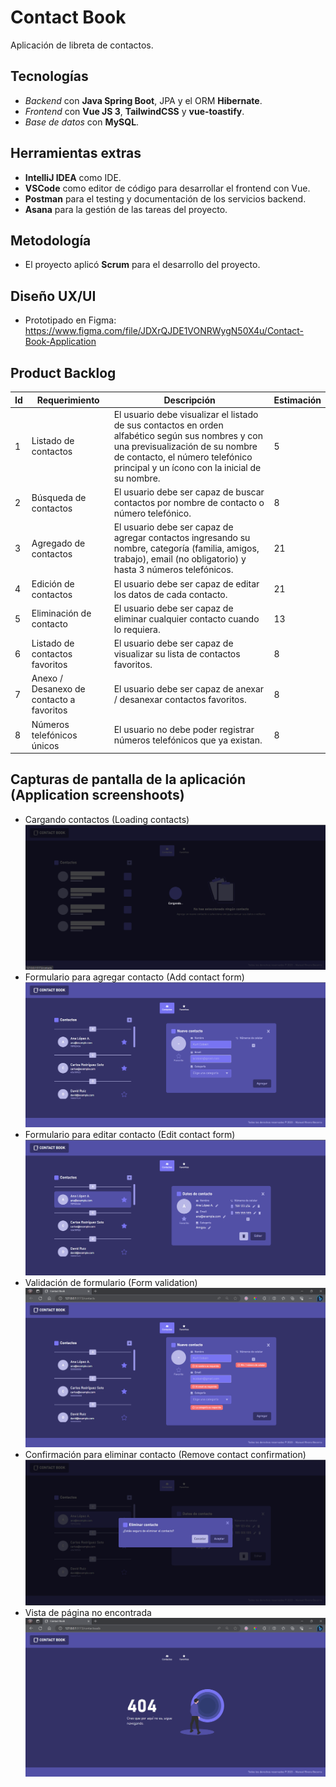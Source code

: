 # Contact Book

Aplicación de libreta de contactos.

## Tecnologías

-   _Backend_ con **Java Spring Boot**, JPA y el ORM **Hibernate**.
-   _Frontend_ con **Vue JS 3**, **TailwindCSS** y **vue-toastify**.
-   _Base de datos_ con **MySQL**.

## Herramientas extras

-   **IntelliJ IDEA** como IDE.
-   **VSCode** como editor de código para desarrollar el frontend con Vue.
-   **Postman** para el testing y documentación de los servicios backend.
-   **Asana** para la gestión de las tareas del proyecto.

## Metodología

-   El proyecto aplicó **Scrum** para el desarrollo del proyecto.

## Diseño UX/UI

-   Prototipado en Figma: https://www.figma.com/file/JDXrQJDE1VONRWygN50X4u/Contact-Book-Application

## Product Backlog

| Id  | Requerimiento                            | Descripción                                                                                                                                                                                                              | Estimación |
| --- | ---------------------------------------- | ------------------------------------------------------------------------------------------------------------------------------------------------------------------------------------------------------------------------ | ---------- |
| 1   | Listado de contactos                     | El usuario debe visualizar el listado de sus contactos en orden alfabético según sus nombres y con una previsualización de su nombre de contacto, el número telefónico principal y un ícono con la inicial de su nombre. | 5          |
| 2   | Búsqueda de contactos                    | El usuario debe ser capaz de buscar contactos por nombre de contacto o número telefónico.                                                                                                                                | 8          |
| 3   | Agregado de contactos                    | El usuario debe ser capaz de agregar contactos ingresando su nombre, categoría (familia, amigos, trabajo), email (no obligatorio) y hasta 3 números telefónicos.                                                         | 21         |
| 4   | Edición de contactos                     | El usuario debe ser capaz de editar los datos de cada contacto.                                                                                                                                                          | 21         |
| 5   | Eliminación de contacto                  | El usuario debe ser capaz de eliminar cualquier contacto cuando lo requiera.                                                                                                                                             | 13         |
| 6   | Listado de contactos favoritos           | El usuario debe ser capaz de visualizar su lista de contactos favoritos.                                                                                                                                                 | 8          |
| 7   | Anexo / Desanexo de contacto a favoritos | El usuario debe ser capaz de anexar / desanexar contactos favoritos.                                                                                                                                                     | 8          |
| 8   | Números telefónicos únicos               | El usuario no debe poder registrar números telefónicos que ya existan.                                                                                                                                                   | 8          |

## Capturas de pantalla de la aplicación (Application screenshoots)

-   Cargando contactos (Loading contacts)
    <img src="./screenshoots/foto-1.png" alt="Cargando contactos"/>
-   Formulario para agregar contacto (Add contact form)
    <img src="./screenshoots/foto-2.png" alt="Formulario para agregar contacto"/>
-   Formulario para editar contacto (Edit contact form)
    <img src="./screenshoots/foto-3.png" alt="Formulario para editar contacto"/>
-   Validación de formulario (Form validation)
    <img src="./screenshoots/foto-4.png" alt="Validación de formulario"/>
-   Confirmación para eliminar contacto (Remove contact confirmation)
    <img src="./screenshoots/foto-5.png" alt="Confirmación para eliminar contacto"/>
-   Vista de página no encontrada
    <img src="./screenshoots/foto-6.png" alt="Vista de página no encontrada"/>
